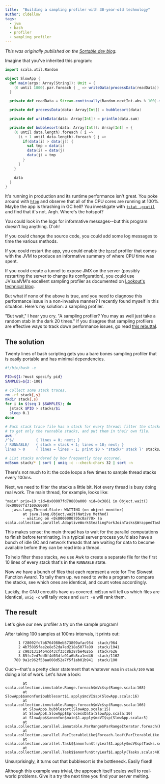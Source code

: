 ```yaml
---
title:  "Building a sampling profiler with 30-year-old technology"
author: cldellow
tags:
  - jvm
  - bash
  - profiler
  - sampling profiler
---
```


_This was originally published on the [Sortable dev blog](https://dev.sortable.com/)._

Imagine that you've inherited this program:

```scala
import scala.util.Random

object SlowApp {
  def main(args: Array[String]): Unit = {
    (0 until 1000).par.foreach { _ => writeData(processData(readData)) }
  }

  private def readData = Stream.continually(Random.nextInt.abs % 100).take(10000).toArray

  private def processData(data: Array[Int]) = bubblesort(data)

  private def writeData(data: Array[Int]) = println(data.sum)

  private def bubblesort(data: Array[Int]): Array[Int] = {
    (0 until data.length).foreach { i =>
      (i + 1 until data.length).foreach { j =>
        if(data(i) > data(j)) {
          val tmp = data(i)
          data(i) = data(j)
          data(j) = tmp
        }
      }
    }

    data
  }
}
```

It's running in production and its runtime performance isn't great. You poke around with [`htop`](http://hisham.hm/htop/) and observe that all of the CPU cores are running at 100%. Maybe the app is thrashing in GC hell? You investigate with [`jstat -gcutil`](https://docs.oracle.com/javase/8/docs/technotes/tools/unix/jstat.html#sthref292) and find that it's not. Argh. Where's the hotspot?

You could look in the logs for informative messages--but this program doesn't log anything. D'oh!

If you could change the source code, you could add some log messages to time the various methods.

If you could restart the app, you could enable the [`hprof`](http://docs.oracle.com/javase/7/docs/technotes/samples/hprof.html) profiler that comes with the JVM to produce an informative summary of where CPU time was spent.

If you could create a tunnel to expose JMX on the server (possibly restarting the server to change its configuration), you could use JVisualVM's excellent sampling profiler as documented on [Lookout's technical blog](http://hackers.lookout.com/2014/06/profiling-remote-jvms/).

But what if none of the above is true, and you need to diagnose this performance issue in a non-invasive manner? I recently found myself in this situation. Here's my solution: a sampling profiler.

"But wait," I hear you cry. "A sampling profiler? You may as well just take a random stab in the dark 20 times." If you disagree that sampling profilers are effective ways to track down performance issues, go read [this rebuttal](http://stackoverflow.com/questions/375913/what-can-i-use-to-profile-c-code-in-linux/378024#378024).

## The solution

Twenty lines of bash scripting gets you a bare bones sampling profiler that is easily portable and has minimal dependencies.

```bash
#!/bin/bash -e

PID=${1:?must specify pid}
SAMPLES=${2:-100}

# Collect some stack traces.
rm -rf stack{,s}
mkdir stack{,s}
for i in $(seq 1 $SAMPLES); do
  jstack $PID > stacks/$i
  sleep 0.1
done

# Each stack trace file has a stack for every thread; filter the stacks
# to get only the runnable stacks, and put them in their own file.
awk '
/^$/          { lines = 0; next; }
/ RUNNABLE/   { stack = stack + 1; lines = 10; next; }
lines > 0     { lines = lines - 1; print $0 > "stack/" stack }' stacks/*

# List stacks ordered by how frequently they occured.
md5sum stack/* | sort | uniq -c --check-chars 32 | sort -n
```

There's not much to it: the code loops a few times to sample thread stacks every 100ms.

Next, we need to filter the stacks a little bit. Not every thread is busy doing real work. The main thread, for example, looks like:

```
"main" prio=10 tid=0x00007fd70800a000 nid=0x3861 in Object.wait() [0x00007fd7100c6000]
   java.lang.Thread.State: WAITING (on object monitor)
        at java.lang.Object.wait(Native Method)
        - waiting on <0x0000000705c0a770> (a scala.collection.parallel.AdaptiveWorkStealingForkJoinTasks$WrappedTask)
```

This makes sense: the main thread has to wait for the parallel computations to finish before terminating. In a typical server process you'd also have a bunch of idle GC and network threads that are waiting for data to become available before they can be read into a thread.

To help filter these stacks, we use Awk to create a separate file for the first 10 lines of every stack that's in the `RUNNABLE` state.

Now we have a bunch of files that each represent a vote for The Slowest Function Award. To tally them up, we need to write a program to compare the stacks, see which ones are identical, and count votes accordingly.

Luckily, the GNU coreutils have us covered. `md5sum` will tell us which files are identical, `uniq -c` will tally votes
and `sort -n` will rank them.

## The result

Let's give our new profiler a try on the sample program!

After taking 100 samples at 100ms intervals, it prints out:

```
      1 f28002fc7b8764980eb573809afac954  stack/964
      2 4b75085fae2e8e52da7ed218a5077a99  stack/1041
      2 c9031311464cd43cf33c8b387be46265  stack/626
      3 85fc2ed7dd0f4d03dfa91a6b8ca1ed46  stack/1162
    780 9a1c962f53aa008d52a7f5f1ab01b941  stack/100
```

Ouch--that's a pretty clear statement that whatever was in `stack/100` was doing a lot of work. Let's have a look:

```
        at scala.collection.immutable.Range.foreach$mVc$sp(Range.scala:168)
        at SlowApp$$anonfun$bubblesort$1.apply$mcVI$sp(SlowApp.scala:16)
        at scala.collection.immutable.Range.foreach$mVc$sp(Range.scala:166)
        at SlowApp$.bubblesort(SlowApp.scala:15)
        at SlowApp$.SlowApp$$processData(SlowApp.scala:10)
        at SlowApp$$anonfun$main$1.apply$mcVI$sp(SlowApp.scala:5)
        at scala.collection.parallel.immutable.ParRange$ParRangeIterator.foreach(ParRange.scala:91)
        at scala.collection.parallel.ParIterableLike$Foreach.leaf(ParIterableLike.scala:972)
        at scala.collection.parallel.Task$$anonfun$tryLeaf$1.apply$mcV$sp(Tasks.scala:49)
        at scala.collection.parallel.Task$$anonfun$tryLeaf$1.apply(Tasks.scala:48)
```

Unsurprisingly, it turns out that bubblesort is the bottleneck. Easily fixed!

Although this example was trivial, the approach itself scales well to real-world problems. Give it a try the next time you find your server melting.
